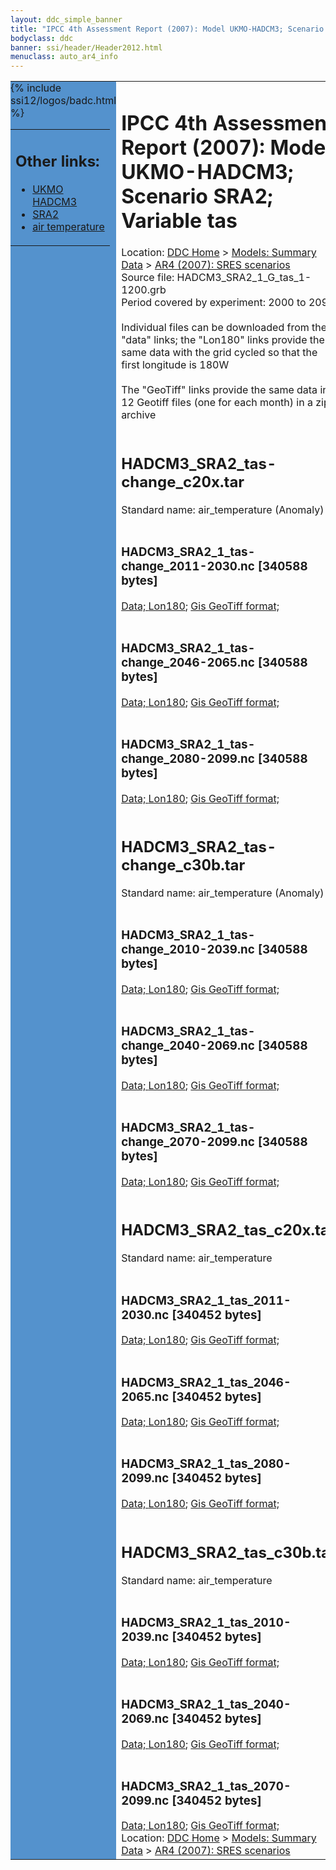 ```yaml
---
layout: ddc_simple_banner
title: "IPCC 4th Assessment Report (2007): Model UKMO-HADCM3; Scenario SRA2; Variable tas"
bodyclass: ddc
banner: ssi/header/Header2012.html
menuclass: auto_ar4_info
---
```



<table width="100%" border="0" cellspacing="0" cellpadding="0" style="border-collapse: collapse;">
<tr style="margin:0;padding:0;border:0;">
<td style="margin:0;padding:0;border:0;height:1pt;width:150pt;background:#5492CD;" valign="top" >

<div id="lh-col2" class="auto_ar4_info">
<table class="menumain" bgcolor="#5492CD" cellspacing="0" width="100%" border="0">
<tr><td>
<h2> Other links:</h2>
<ul>
<li><a href="/auto/ar4/model-UKMO-HADCM3.html">UKMO<br/>HADCM3</a></li>
<li><a href="/auto/ar4/scenario-SRA2.html">SRA2</a></li>
<li><a href="/auto/ar4/var-air_temperature.html">air temperature</a></li>
</ul>
</td></tr>
{% include ssi12/logos/badc.html %}
</table>
</div>
</td>
<td><h1>IPCC 4th Assessment Report (2007): Model UKMO-HADCM3; Scenario SRA2; Variable tas</h1>

<!-- Breadcrumb1 -->
<div id="breadcrumb1" align="left">
Location: <a href="/index.html">DDC Home</a> > <a href="/sim/gcm_clim/">Models: Summary Data</a>
> <a href="/sim/gcm_clim/SRES_AR4/index.html">AR4 (2007): SRES scenarios</a>
</div>
<!-- End of Breadcrumb1 -->Source file: HADCM3_SRA2_1_G_tas_1-1200.grb
<br/>
Period covered by experiment: 2000 to 2099<br/>
<br/>Individual files can be downloaded from the "data" links; the "Lon180" links provide the same data
         with the grid cycled so that the first longitude is 180W<br/>
<br/>The "GeoTiff" links provide the same data in 12 Geotiff files (one for each month)
          in a zip archive<br/>
<br/><h2>HADCM3_SRA2_tas-change_c20x.tar</h2>
Standard name: air_temperature (Anomaly)<br>
<br/><h3>HADCM3_SRA2_1_tas-change_2011-2030.nc [340588 bytes]</h3>
<a href="http://apps.ipcc-data.org/cgi-bin/downl/ar4_nc/tas/HADCM3_SRA2_1_tas-change_2011-2030.nc">Data; </a><a href="http://apps.ipcc-data.org/cgi-bin/downl/ar4_nc/tas/HADCM3_SRA2_1_tas-change_2011-2030.cyto180.nc"> Lon180</a>; <a href="/cgi-bin/downl/ar4_tif/tas/HADCM3_SRA2_1_tas-change_2011-2030.zip">Gis GeoTiff format; </a><br/>
<br/><h3>HADCM3_SRA2_1_tas-change_2046-2065.nc [340588 bytes]</h3>
<a href="http://apps.ipcc-data.org/cgi-bin/downl/ar4_nc/tas/HADCM3_SRA2_1_tas-change_2046-2065.nc">Data; </a><a href="http://apps.ipcc-data.org/cgi-bin/downl/ar4_nc/tas/HADCM3_SRA2_1_tas-change_2046-2065.cyto180.nc"> Lon180</a>; <a href="/cgi-bin/downl/ar4_tif/tas/HADCM3_SRA2_1_tas-change_2046-2065.zip">Gis GeoTiff format; </a><br/>
<br/><h3>HADCM3_SRA2_1_tas-change_2080-2099.nc [340588 bytes]</h3>
<a href="http://apps.ipcc-data.org/cgi-bin/downl/ar4_nc/tas/HADCM3_SRA2_1_tas-change_2080-2099.nc">Data; </a><a href="http://apps.ipcc-data.org/cgi-bin/downl/ar4_nc/tas/HADCM3_SRA2_1_tas-change_2080-2099.cyto180.nc"> Lon180</a>; <a href="/cgi-bin/downl/ar4_tif/tas/HADCM3_SRA2_1_tas-change_2080-2099.zip">Gis GeoTiff format; </a><br/>
<br/><h2>HADCM3_SRA2_tas-change_c30b.tar</h2>
Standard name: air_temperature (Anomaly)<br>
<br/><h3>HADCM3_SRA2_1_tas-change_2010-2039.nc [340588 bytes]</h3>
<a href="http://apps.ipcc-data.org/cgi-bin/downl/ar4_nc/tas/HADCM3_SRA2_1_tas-change_2010-2039.nc">Data; </a><a href="http://apps.ipcc-data.org/cgi-bin/downl/ar4_nc/tas/HADCM3_SRA2_1_tas-change_2010-2039.cyto180.nc"> Lon180</a>; <a href="/cgi-bin/downl/ar4_tif/tas/HADCM3_SRA2_1_tas-change_2010-2039.zip">Gis GeoTiff format; </a><br/>
<br/><h3>HADCM3_SRA2_1_tas-change_2040-2069.nc [340588 bytes]</h3>
<a href="http://apps.ipcc-data.org/cgi-bin/downl/ar4_nc/tas/HADCM3_SRA2_1_tas-change_2040-2069.nc">Data; </a><a href="http://apps.ipcc-data.org/cgi-bin/downl/ar4_nc/tas/HADCM3_SRA2_1_tas-change_2040-2069.cyto180.nc"> Lon180</a>; <a href="/cgi-bin/downl/ar4_tif/tas/HADCM3_SRA2_1_tas-change_2040-2069.zip">Gis GeoTiff format; </a><br/>
<br/><h3>HADCM3_SRA2_1_tas-change_2070-2099.nc [340588 bytes]</h3>
<a href="http://apps.ipcc-data.org/cgi-bin/downl/ar4_nc/tas/HADCM3_SRA2_1_tas-change_2070-2099.nc">Data; </a><a href="http://apps.ipcc-data.org/cgi-bin/downl/ar4_nc/tas/HADCM3_SRA2_1_tas-change_2070-2099.cyto180.nc"> Lon180</a>; <a href="/cgi-bin/downl/ar4_tif/tas/HADCM3_SRA2_1_tas-change_2070-2099.zip">Gis GeoTiff format; </a><br/>
<br/><h2>HADCM3_SRA2_tas_c20x.tar</h2>
Standard name: air_temperature<br>
<br/><h3>HADCM3_SRA2_1_tas_2011-2030.nc [340452 bytes]</h3>
<a href="http://apps.ipcc-data.org/cgi-bin/downl/ar4_nc/tas/HADCM3_SRA2_1_tas_2011-2030.nc">Data; </a><a href="http://apps.ipcc-data.org/cgi-bin/downl/ar4_nc/tas/HADCM3_SRA2_1_tas_2011-2030.cyto180.nc"> Lon180</a>; <a href="/cgi-bin/downl/ar4_tif/tas/HADCM3_SRA2_1_tas_2011-2030.zip">Gis GeoTiff format; </a><br/>
<br/><h3>HADCM3_SRA2_1_tas_2046-2065.nc [340452 bytes]</h3>
<a href="http://apps.ipcc-data.org/cgi-bin/downl/ar4_nc/tas/HADCM3_SRA2_1_tas_2046-2065.nc">Data; </a><a href="http://apps.ipcc-data.org/cgi-bin/downl/ar4_nc/tas/HADCM3_SRA2_1_tas_2046-2065.cyto180.nc"> Lon180</a>; <a href="/cgi-bin/downl/ar4_tif/tas/HADCM3_SRA2_1_tas_2046-2065.zip">Gis GeoTiff format; </a><br/>
<br/><h3>HADCM3_SRA2_1_tas_2080-2099.nc [340452 bytes]</h3>
<a href="http://apps.ipcc-data.org/cgi-bin/downl/ar4_nc/tas/HADCM3_SRA2_1_tas_2080-2099.nc">Data; </a><a href="http://apps.ipcc-data.org/cgi-bin/downl/ar4_nc/tas/HADCM3_SRA2_1_tas_2080-2099.cyto180.nc"> Lon180</a>; <a href="/cgi-bin/downl/ar4_tif/tas/HADCM3_SRA2_1_tas_2080-2099.zip">Gis GeoTiff format; </a><br/>
<br/><h2>HADCM3_SRA2_tas_c30b.tar</h2>
Standard name: air_temperature<br>
<br/><h3>HADCM3_SRA2_1_tas_2010-2039.nc [340452 bytes]</h3>
<a href="http://apps.ipcc-data.org/cgi-bin/downl/ar4_nc/tas/HADCM3_SRA2_1_tas_2010-2039.nc">Data; </a><a href="http://apps.ipcc-data.org/cgi-bin/downl/ar4_nc/tas/HADCM3_SRA2_1_tas_2010-2039.cyto180.nc"> Lon180</a>; <a href="/cgi-bin/downl/ar4_tif/tas/HADCM3_SRA2_1_tas_2010-2039.zip">Gis GeoTiff format; </a><br/>
<br/><h3>HADCM3_SRA2_1_tas_2040-2069.nc [340452 bytes]</h3>
<a href="http://apps.ipcc-data.org/cgi-bin/downl/ar4_nc/tas/HADCM3_SRA2_1_tas_2040-2069.nc">Data; </a><a href="http://apps.ipcc-data.org/cgi-bin/downl/ar4_nc/tas/HADCM3_SRA2_1_tas_2040-2069.cyto180.nc"> Lon180</a>; <a href="/cgi-bin/downl/ar4_tif/tas/HADCM3_SRA2_1_tas_2040-2069.zip">Gis GeoTiff format; </a><br/>
<br/><h3>HADCM3_SRA2_1_tas_2070-2099.nc [340452 bytes]</h3>
<a href="http://apps.ipcc-data.org/cgi-bin/downl/ar4_nc/tas/HADCM3_SRA2_1_tas_2070-2099.nc">Data; </a><a href="http://apps.ipcc-data.org/cgi-bin/downl/ar4_nc/tas/HADCM3_SRA2_1_tas_2070-2099.cyto180.nc"> Lon180</a>; <a href="/cgi-bin/downl/ar4_tif/tas/HADCM3_SRA2_1_tas_2070-2099.zip">Gis GeoTiff format; </a><br/>
<!-- Breadcrumb2 -->
<div id="breadcrumb2" align="left">
Location: <a href="/index.html">DDC Home</a> > <a href="/sim/gcm_clim/">Models: Summary Data</a>
> <a href="/sim/gcm_clim/SRES_AR4/index.html">AR4 (2007): SRES scenarios</a>
</div>
<!-- End of Breadcrumb2 --></td></tr></table>
